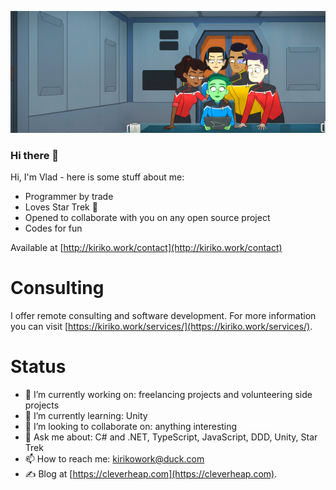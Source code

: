 ![Header](https://raw.githubusercontent.com/vlado-github/vlado-github/main/banner.png)

### Hi there 👋

Hi, I'm Vlad - here is some stuff about me:

- Programmer by trade
- Loves Star Trek 🖤
- Opened to collaborate with you on any open source project
- Codes for fun

Available at [http://kiriko.work/contact](http://kiriko.work/contact)

# Consulting

I offer remote consulting and software development. For more information you can visit [https://kiriko.work/services/](https://kiriko.work/services/).

# Status

- 🔭 I’m currently working on: freelancing projects and volunteering side projects
- 🌱 I’m currently learning: Unity
- 👯 I’m looking to collaborate on: anything interesting 
- 💬 Ask me about: C# and .NET, TypeScript, JavaScript, DDD, Unity, Star Trek
- 📫 How to reach me: kirikowork@duck.com
- ✍️ Blog at [https://cleverheap.com](https://cleverheap.com).
